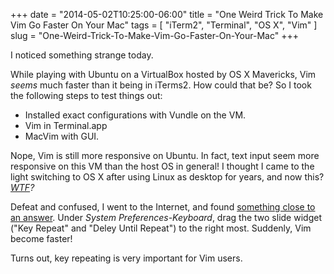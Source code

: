 +++
date = "2014-05-02T10:25:00-06:00"
title = "One Weird Trick To Make Vim Go Faster On Your Mac"
tags = [ "iTerm2", "Terminal", "OS X", "Vim" ]
slug = "One-Weird-Trick-To-Make-Vim-Go-Faster-On-Your-Mac"
+++

I noticed something strange today.

While playing with Ubuntu on a VirtualBox hosted by OS X Mavericks, Vim
_seems_ much faster than it being in iTerms2. How could that be? So I took the
following steps to test things out:

*   Installed exact configurations with Vundle on the VM.
*   Vim in Terminal.app
*   MacVim with GUI.

Nope, Vim is still more responsive on Ubuntu. In fact, text input seem more
responsive on this VM than the host OS in general! I thought I came to the
light switching to OS X after using Linux as desktop for years, and now this?
_[WTF][WTF]?_

Defeat and confused, I went to the Internet, and found [something close to an
answer][close answer]. Under _System Preferences-Keyboard_, drag the two slide
widget ("Key Repeat" and "Deley Until Repeat") to the right most. Suddenly,
Vim become faster!

Turns out, key repeating is very important for Vim users.

[WTF]: http://developer.android.com/reference/android/util/Log.html#wtf(java.lang.String,%20java.lang.Throwable)
[close answer]: http://stackoverflow.com/questions/4489885/how-can-i-increase-cursor-speed-in-terminal
